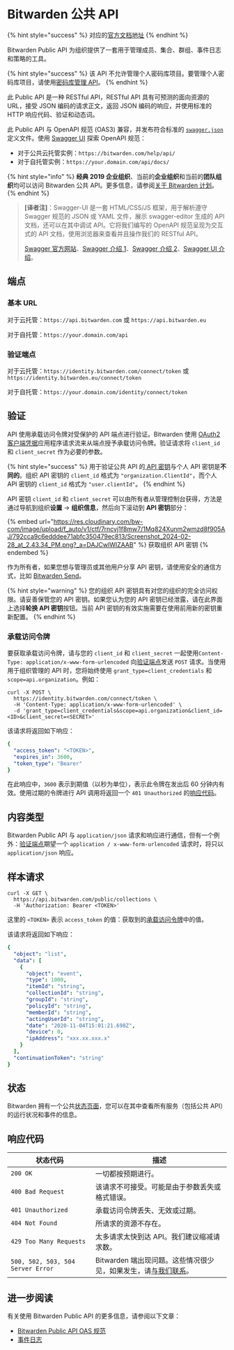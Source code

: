 # Bitwarden 公共 API

{% hint style="success" %}
对应的[官方文档地址](https://bitwarden.com/help/article/public-api/)
{% endhint %}

Bitwarden Public API 为组织提供了一套用于管理成员、集合、群组、事件日志和策略的工具。

{% hint style="success" %}
该 API 不允许管理个人密码库项目。要管理个人密码库项目，请使用[密码库管理 API](../password-manager/developer-tools/password-manager-apis.md#vault-management-api)。
{% endhint %}

此 Public API 是一种 RESTful API，RESTful API 具有可预测的面向资源的 URL，接受 JSON 编码的请求正文，返回 JSON 编码的响应，并使用标准的 HTTP 响应代码、验证和动态词。

此 Public API 与 OpenAPI 规范 (OAS3) 兼容，并发布符合标准的 [`swagger.json`](https://bitwarden.com/help/api/specs/public/swagger.json) 定义文件。使用 [Swagger UI](https://swagger.io/tools/swagger-ui/) 探索 OpenAPI 规范：

* 对于公共云托管实例：`https://bitwarden.com/help/api/`
* 对于自托管实例：`https://your.domain.com/api/docs/`

{% hint style="info" %}
**经典 2019 企业组织**、当前的**企业组织**和当前的**团队组织**均可以访问 Bitwarden 公共 API。更多信息，请参阅[关于 Bitwarden 计划](../plans-and-pricing/password-manager/about-bitwarden-plans.md)。
{% endhint %}

> **\[译者注]**：Swagger-UI 是一套 HTML/CSS/JS 框架，用于解析遵守 Swagger 规范的 JSON 或 YAML 文件，展示 swagger-editor 生成的 API 文档，还可以在其中调试 API。它将我们编写的 OpenAPI 规范呈现为交互式的 API 文档，使用浏览器来查看并且操作我们的 RESTful API。
>
> [Swagger 官方网站](https://swagger.io/)、[Swagger 介绍 1](https://fallenk.github.io/2018/11/28/Swagger%E7%9A%84%E5%BF%AB%E9%80%9F%E5%85%A5%E9%97%A8/)、[Swagger 介绍 2](https://lingmoumou.github.io/p/2020/01/31/631e780c/)、[Swagger UI 介绍](https://bbs.huaweicloud.com/blogs/160304)。

## 端点 <a href="#endpoints" id="endpoints"></a>

### 基本 URL <a href="#base-url" id="base-url"></a>

对于云托管：`https://api.bitwarden.com` 或 `https://api.bitwarden.eu`

对于自托管：`https://your.domain.com/api`

### 验证端点 <a href="#authentication-endpoints" id="authentication-endpoints"></a>

对于云托管：`https://identity.bitwarden.com/connect/token` 或 `https://identity.bitwarden.eu/connect/token`

对于自托管：`https://your.domain.com/identity/connect/token`

## 验证 <a href="#authentication" id="authentication"></a>

API 使用承载访问令牌对受保护的 API 端点进行验证。Bitwarden 使用 [OAuth2 客户端凭据](https://www.oauth.com/oauth2-servers/access-tokens/client-credentials/)应用程序请求流来从端点授予承载访问令牌。验证请求将 `client_id` 和 `client_secret` 作为必要的参数。

{% hint style="success" %}
用于验证公共 API 的[ API 密钥](bitwarden-public-api.md#authentication)与个人 API 密钥是**不同的**。组织 API 密钥的 `client_id` 格式为 `"organization.ClientId"`，而个人 API 密钥的 `client_id` 格式为 `"user.clientId"`。
{% endhint %}

API 密钥 `client_id` 和 `client_secret` 可以由所有者从管理控制台获得，方法是通过导航到组织**设置** → **组织信息**，然后向下滚动到 **API 密钥**部分：

{% embed url="https://res.cloudinary.com/bw-com/image/upload/f_auto/v1/ctf/7rncvj1f8mw7/1Mq824Xunm2wmzd8f905AJ/792cca9c6edddee71abfc350479ec813/Screenshot_2024-02-28_at_2.43.34_PM.png?_a=DAJCwlWIZAAB" %}
获取组织 API 密钥
{% endembed %}

作为所有者，如果您想与管理员或其他用户分享 API 密钥，请使用安全的通信方式，比如 [Bitwarden Send](../bitwarden-send/about-send.md)。

{% hint style="warning" %}
您的组织 API 密钥具有对您的组织的完全访问权限。请妥善保管您的 API 密钥。如果您认为您的 API 密钥已经泄露，请在此界面上选择**轮换 API 密钥**按钮。当前 API 密钥的有效实施需要在使用前用新的密钥重新配置。
{% endhint %}

### 承载访问令牌 <a href="#bearer-access-tokens" id="bearer-access-tokens"></a>

要获取承载访问令牌，请与您的 `client_id` 和 `client_secret` 一起使用`Content-Type: application/x-www-form-urlencoded` 向[验证端点](bitwarden-public-api.md#authentication-endpoints)发送 `POST` 请求。当使用用于组织管理的 API 时，您将始终使用 `grant_type=client_credentials` 和 `scope=api.organization`。例如：

```shell
curl -X POST \
  https://identity.bitwarden.com/connect/token \
  -H 'Content-Type: application/x-www-form-urlencoded' \
  -d 'grant_type=client_credentials&scope=api.organization&client_id=<ID>&client_secret=<SECRET>'
```

该请求将返回如下响应：

```yaml
{
  "access_token": "<TOKEN>",
  "expires_in": 3600,
  "token_type": "Bearer"
}
```

在此响应中，`3600` 表示到期值（以秒为单位），表示此令牌在发出后 60 分钟内有效。使用过期的令牌进行 API 调用将返回一个 `401 Unauthorized` 的[响应代码](bitwarden-public-api.md#response-codes)。

## 内容类型 <a href="#content-types" id="content-types"></a>

Bitwarden Public API 与 `application/json` 请求和响应进行通信，但有一个例外：[验证端点](bitwarden-public-api.md#authentication-endpoints)期望一个 `application / x-www-form-urlencoded` 请求时，将只以 `application/json` 响应。

## 样本请求 <a href="#sample-request" id="sample-request"></a>

```shell
curl -X GET \
  https://api.bitwarden.com/public/collections \
  -H 'Authorization: Bearer <TOKEN>'
```

这里的 `<TOKEN>` 表示 `access_token` 的值：获取到的[承载访问令牌](bitwarden-public-api.md#bearer-access-tokens)中的值。

该请求将返回如下响应：

```yaml
{
  "object": "list",
  "data": [
    {
      "object": "event",
      "type": 1000,
      "itemId": "string",
      "collectionId": "string",
      "groupId": "string",
      "policyId": "string",
      "memberId": "string",
      "actingUserId": "string",
      "date": "2020-11-04T15:01:21.698Z",
      "device": 0,
      "ipAddress": "xxx.xx.xxx.x"
    }
  ],
  "continuationToken": "string"
}
```

## 状态 <a href="#status" id="status"></a>

Bitwarden 拥有一个公共[状态页面](https://status.bitwarden.com/)，您可以在其中查看所有服务（包括公共 API）的运行状况和事件的信息。

## 响应代码 <a href="#response-codes" id="response-codes"></a>

| 状态代码                              | 描述                                                                     |
| --------------------------------- | ---------------------------------------------------------------------- |
| `200 OK`                          | 一切都按预期进行。                                                              |
| `400 Bad Request`                 | 该请求不可接受。可能是由于参数丢失或格式错误。                                                |
| `401 Unauthorized`                | 承载访问令牌丢失、无效或过期。                                                        |
| `404 Not Found`                   | 所请求的资源不存在。                                                             |
| `429 Too Many Requests`           | 太多请求太快到达 API。我们建议缩减请求数。                                                |
| `500, 502, 503, 504 Server Error` | Bitwarden 端出现问题。这些情况很少见，如果发生，请[与我们联系](https://bitwarden.com/contact/)。 |

## 进一步阅读 <a href="#further-reading" id="further-reading"></a>

有关使用 Bitwarden Public API 的更多信息，请参阅以下文章：

* [Bitwarden Public API OAS 规范](https://bitwarden.com/help/api/)
* [事件日志](../admin-console/reporting/event-logs.md)
